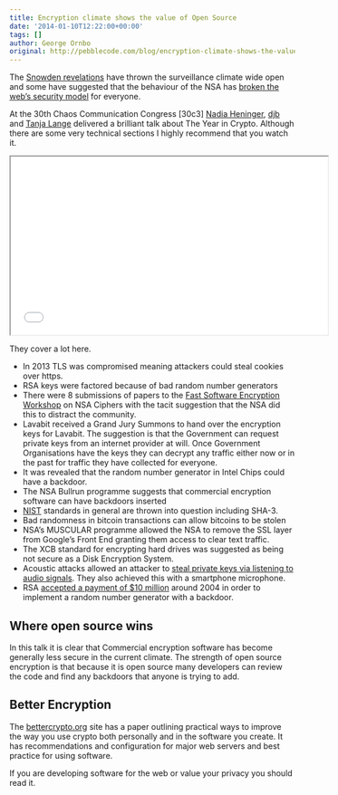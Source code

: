 ```yaml
---
title: Encryption climate shows the value of Open Source
date: '2014-01-10T12:22:00+00:00'
tags: []
author: George Ornbo
original: http://pebblecode.com/blog/encryption-climate-shows-the-value-of-open-source/
---
```


The [Snowden revelations](http://www.theguardian.com/world/edward-snowden) have thrown the surveillance climate wide open and some have suggested that the behaviour of the NSA has [broken the web’s security model](http://arstechnica.com/tech-policy/2013/11/schneier-tells-washington-nsa-broke-internets-security-for-everyone/) for everyone.

At the 30th Chaos Communication Congress [30c3] [Nadia Heninger](https://www.cis.upenn.edu/~nadiah/), [djb](http://cr.yp.to/djb.html) and [Tanja Lange](http://www.hyperelliptic.org/tanja/) delivered a brilliant talk about The Year in Crypto. Although there are some very technical sections I highly recommend that you watch it.

<iframe src="//www.youtube.com/embed/HJB1mYEZPPA" allowfullscreen="" width="560" height="315"></iframe>

They cover a lot here.

*   In 2013 TLS was compromised meaning attackers could steal cookies over https.
*   RSA keys were factored because of bad random number generators
*   There were 8 submissions of papers to the [Fast Software Encryption Workshop](http://www.hyperelliptic.org/tanja/) on NSA Ciphers with the tacit suggestion that the NSA did this to distract the community.
*   Lavabit received a Grand Jury Summons to hand over the encryption keys for Lavabit. The suggestion is that the Government can request private keys from an internet provider at will. Once Government Organisations have the keys they can decrypt any traffic either now or in the past for traffic they have collected for everyone.
*   It was revealed that the random number generator in Intel Chips could have a backdoor.
*   The NSA Bullrun programme suggests that commercial encryption software can have backdoors inserted
*   [NIST](http://www.nist.gov/) standards in general are thrown into question including SHA-3.
*   Bad randomness in bitcoin transactions can allow bitcoins to be stolen
*   NSA’s MUSCULAR programme allowed the NSA to remove the SSL layer from Google’s Front End granting them access to clear text traffic.
*   The XCB standard for encrypting hard drives was suggested as being not secure as a Disk Encryption System.
*   Acoustic attacks allowed an attacker to [steal private keys via listening to audio signals](http://tau.ac.il/~tromer/acoustic/). They also achieved this with a smartphone microphone.
*   RSA [accepted a payment of $10 million](https://www.computerworld.com/s/article/9244952/Report_on_NSA_39_secret_39_payments_to_RSA_fuels_encryption_controversy) around 2004 in order to implement a random number generator with a backdoor.

## Where open source wins

In this talk it is clear that Commercial encryption software has become generally less secure in the current climate. The strength of open source encryption is that because it is open source many developers can review the code and find any backdoors that anyone is trying to add.

## Better Encryption

The [bettercrypto.org](https://bettercrypto.org/) site has a paper outlining practical ways to improve the way you use crypto both personally and in the software you create. It has recommendations and configuration for major web servers and best practice for using software.

If you are developing software for the web or value your privacy you should read it.

